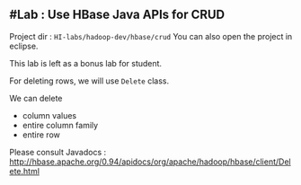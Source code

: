 #Lab : Use HBase Java APIs for CRUD
----
Project dir : `HI-labs/hadoop-dev/hbase/crud`
You can also open the project in eclipse. 

This lab is left as a bonus lab for student.

For deleting rows, we will use `Delete` class.

We can delete
- column values
- entire column family
- entire row

Please consult Javadocs : http://hbase.apache.org/0.94/apidocs/org/apache/hadoop/hbase/client/Delete.html
